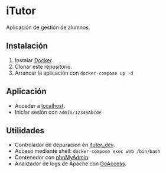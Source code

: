 # iTutor

Aplicación de gestión de alumnos.

## Instalación

1. Instalar [Docker](https://www.docker.com/get-started).
2. Clonar este repositorio.
3. Arrancar la aplicación con `docker-compose up -d`

## Aplicación

- Acceder a [localhost](http://localhost/).
- Iniciar sesión con `admin/12345Abcde`

## Utilidades

- Controlador de depuracion en [itutor_dev](http://localhost/itutor_dev.php).
- Acceso mediante shell: `docker-compose exec web /bin/bash`
- Contenedor con [phpMyAdmin](http://localhost:8080/).
- Analizador de logs de Apache con [GoAccess](http://localhost/goaccess/).
